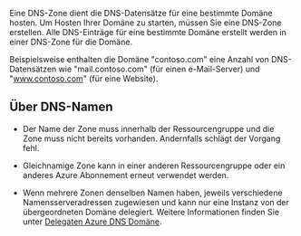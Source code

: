 Eine DNS-Zone dient die DNS-Datensätze für eine bestimmte Domäne hosten. Um Hosten Ihrer Domäne zu starten, müssen Sie eine DNS-Zone erstellen. Alle DNS-Einträge für eine bestimmte Domäne erstellt werden in einer DNS-Zone für die Domäne. 

Beispielsweise enthalten die Domäne "contoso.com" eine Anzahl von DNS-Datensätzen wie "mail.contoso.com" (für einen e-Mail-Server) und "www.contoso.com" (für eine Website). 


## <a name="names"></a>Über DNS-Namen
 
- Der Name der Zone muss innerhalb der Ressourcengruppe und die Zone muss nicht bereits vorhanden. Andernfalls schlägt der Vorgang fehl.

- Gleichnamige Zone kann in einer anderen Ressourcengruppe oder ein anderes Azure Abonnement erneut verwendet werden. 

- Wenn mehrere Zonen denselben Namen haben, jeweils verschiedene Namensserveradressen zugewiesen und kann nur eine Instanz von der übergeordneten Domäne delegiert. Weitere Informationen finden Sie unter [Delegaten Azure DNS Domäne](../articles/dns/dns-domain-delegation.md).